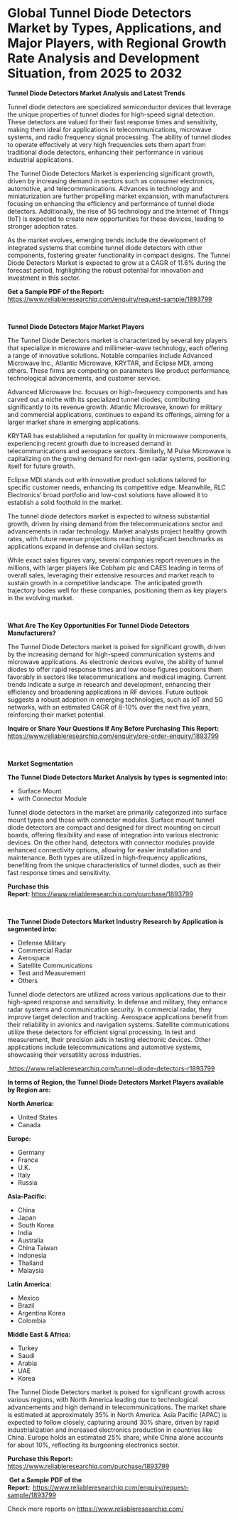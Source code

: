 <p><h1>Global Tunnel Diode Detectors Market by Types, Applications, and Major Players, with Regional Growth Rate Analysis and Development Situation, from 2025 to 2032</h1></p><p><strong>Tunnel Diode Detectors Market Analysis and Latest Trends</strong></p>
<p><p>Tunnel diode detectors are specialized semiconductor devices that leverage the unique properties of tunnel diodes for high-speed signal detection. These detectors are valued for their fast response times and sensitivity, making them ideal for applications in telecommunications, microwave systems, and radio frequency signal processing. The ability of tunnel diodes to operate effectively at very high frequencies sets them apart from traditional diode detectors, enhancing their performance in various industrial applications.</p><p>The Tunnel Diode Detectors Market is experiencing significant growth, driven by increasing demand in sectors such as consumer electronics, automotive, and telecommunications. Advances in technology and miniaturization are further propelling market expansion, with manufacturers focusing on enhancing the efficiency and performance of tunnel diode detectors. Additionally, the rise of 5G technology and the Internet of Things (IoT) is expected to create new opportunities for these devices, leading to stronger adoption rates.</p><p>As the market evolves, emerging trends include the development of integrated systems that combine tunnel diode detectors with other components, fostering greater functionality in compact designs. The Tunnel Diode Detectors Market is expected to grow at a CAGR of 11.6% during the forecast period, highlighting the robust potential for innovation and investment in this sector.</p></p>
<p><strong>Get a Sample PDF of the Report:&nbsp;</strong> <a href="https://www.reliableresearchiq.com/enquiry/request-sample/1893799?utm_campaign=3006&utm_medium=2&utm_source=Github&utm_content=ia&utm_term=06042025&utm_id=tunnel-diode-detectors">https://www.reliableresearchiq.com/enquiry/request-sample/1893799</a></p>
<p>&nbsp;</p>
<p><strong>Tunnel Diode Detectors Major Market Players</strong></p>
<p><p>The Tunnel Diode Detectors market is characterized by several key players that specialize in microwave and millimeter-wave technology, each offering a range of innovative solutions. Notable companies include Advanced Microwave Inc., Atlantic Microwave, KRYTAR, and Eclipse MDI, among others. These firms are competing on parameters like product performance, technological advancements, and customer service.</p><p>Advanced Microwave Inc. focuses on high-frequency components and has carved out a niche with its specialized tunnel diodes, contributing significantly to its revenue growth. Atlantic Microwave, known for military and commercial applications, continues to expand its offerings, aiming for a larger market share in emerging applications.</p><p>KRYTAR has established a reputation for quality in microwave components, experiencing recent growth due to increased demand in telecommunications and aerospace sectors. Similarly, M Pulse Microwave is capitalizing on the growing demand for next-gen radar systems, positioning itself for future growth.</p><p>Eclipse MDI stands out with innovative product solutions tailored for specific customer needs, enhancing its competitive edge. Meanwhile, RLC Electronics’ broad portfolio and low-cost solutions have allowed it to establish a solid foothold in the market.</p><p>The tunnel diode detectors market is expected to witness substantial growth, driven by rising demand from the telecommunications sector and advancements in radar technology. Market analysts project healthy growth rates, with future revenue projections reaching significant benchmarks as applications expand in defense and civilian sectors.</p><p>While exact sales figures vary, several companies report revenues in the millions, with larger players like Cobham plc and CAES leading in terms of overall sales, leveraging their extensive resources and market reach to sustain growth in a competitive landscape. The anticipated growth trajectory bodes well for these companies, positioning them as key players in the evolving market.</p></p>
<p>&nbsp;</p>
<p><strong>What Are The Key Opportunities For Tunnel Diode Detectors Manufacturers?</strong></p>
<p><p>The Tunnel Diode Detectors market is poised for significant growth, driven by the increasing demand for high-speed communication systems and microwave applications. As electronic devices evolve, the ability of tunnel diodes to offer rapid response times and low noise figures positions them favorably in sectors like telecommunications and medical imaging. Current trends indicate a surge in research and development, enhancing their efficiency and broadening applications in RF devices. Future outlook suggests a robust adoption in emerging technologies, such as IoT and 5G networks, with an estimated CAGR of 8-10% over the next five years, reinforcing their market potential.</p></p>
<p><strong>Inquire or Share Your Questions If Any Before Purchasing This Report:</strong> <a href="https://www.reliableresearchiq.com/enquiry/pre-order-enquiry/1893799?utm_campaign=3006&utm_medium=2&utm_source=Github&utm_content=ia&utm_term=06042025&utm_id=tunnel-diode-detectors">https://www.reliableresearchiq.com/enquiry/pre-order-enquiry/1893799</a></p>
<p>&nbsp;</p>
<p><strong>Market Segmentation</strong></p>
<p><strong>The Tunnel Diode Detectors Market Analysis by types is segmented into:</strong></p>
<p><ul><li>Surface Mount</li><li>with Connector Module</li></ul></p>
<p><p>Tunnel diode detectors in the market are primarily categorized into surface mount types and those with connector modules. Surface mount tunnel diode detectors are compact and designed for direct mounting on circuit boards, offering flexibility and ease of integration into various electronic devices. On the other hand, detectors with connector modules provide enhanced connectivity options, allowing for easier installation and maintenance. Both types are utilized in high-frequency applications, benefiting from the unique characteristics of tunnel diodes, such as their fast response times and sensitivity.</p></p>
<p><strong>Purchase this Report:&nbsp;</strong><a href="https://www.reliableresearchiq.com/purchase/1893799?utm_campaign=3006&utm_medium=2&utm_source=Github&utm_content=ia&utm_term=06042025&utm_id=tunnel-diode-detectors">https://www.reliableresearchiq.com/purchase/1893799</a></p>
<p>&nbsp;</p>
<p><strong>The Tunnel Diode Detectors Market Industry Research by Application is segmented into:</strong></p>
<p><ul><li>Defense Military</li><li>Commercial Radar</li><li>Aerospace</li><li>Satellite Communications</li><li>Test and Measurement</li><li>Others</li></ul></p>
<p><p>Tunnel diode detectors are utilized across various applications due to their high-speed response and sensitivity. In defense and military, they enhance radar systems and communication security. In commercial radar, they improve target detection and tracking. Aerospace applications benefit from their reliability in avionics and navigation systems. Satellite communications utilize these detectors for efficient signal processing. In test and measurement, their precision aids in testing electronic devices. Other applications include telecommunications and automotive systems, showcasing their versatility across industries.</p></p>
<p><a href="https://www.reliableresearchiq.com/tunnel-diode-detectors-r1893799?utm_campaign=3006&utm_medium=2&utm_source=Github&utm_content=ia&utm_term=06042025&utm_id=tunnel-diode-detectors">&nbsp;https://www.reliableresearchiq.com/tunnel-diode-detectors-r1893799</a></p>
<p><strong>In terms of Region, the Tunnel Diode Detectors Market Players available by Region are:</strong></p>
<p>
    <p> <strong> North America: </strong>
        <ul>
            <li>United States</li>
            <li>Canada</li>
        </ul>
        </p> 
    <p> <strong> Europe: </strong>
        <ul>
            <li>Germany</li>
            <li>France</li>
            <li>U.K.</li>
            <li>Italy</li>
            <li>Russia</li>
        </ul>
        </p> 
    <p> <strong> Asia-Pacific: </strong>
        <ul>
            <li>China</li>
            <li>Japan</li>
            <li>South Korea</li>
            <li>India</li>
            <li>Australia</li>
            <li>China Taiwan</li>
            <li>Indonesia</li>
            <li>Thailand</li>
            <li>Malaysia</li>
        </ul>
        </p> 
    <p> <strong> Latin America: </strong>
        <ul>
            <li>Mexico</li>
            <li>Brazil</li>
            <li>Argentina Korea</li>
            <li>Colombia</li>
        </ul>
        </p> 
    <p> <strong> Middle East & Africa: </strong>
        <ul>
            <li>Turkey</li>
            <li>Saudi</li>
            <li>Arabia</li>
            <li>UAE</li>
            <li>Korea</li>
        </ul>
    </p>
    </p>
<p><p>The Tunnel Diode Detectors market is poised for significant growth across various regions, with North America leading due to technological advancements and high demand in telecommunications. The market share is estimated at approximately 35% in North America. Asia Pacific (APAC) is expected to follow closely, capturing around 30% share, driven by rapid industrialization and increased electronics production in countries like China. Europe holds an estimated 25% share, while China alone accounts for about 10%, reflecting its burgeoning electronics sector.</p></p>
<p><strong>Purchase this Report: </strong><a href="https://www.reliableresearchiq.com/purchase/1893799?utm_campaign=3006&utm_medium=2&utm_source=Github&utm_content=ia&utm_term=06042025&utm_id=tunnel-diode-detectors">https://www.reliableresearchiq.com/purchase/1893799</a></p>
<p>&nbsp;<strong>Get a Sample PDF of the Report:&nbsp;&nbsp;</strong><a href="https://www.reliableresearchiq.com/enquiry/request-sample/1893799?utm_campaign=3006&utm_medium=2&utm_source=Github&utm_content=ia&utm_term=06042025&utm_id=tunnel-diode-detectors">https://www.reliableresearchiq.com/enquiry/request-sample/1893799</a></p>
<p><strong></strong></p>
<p>Check more reports on <a href="https://www.reliableresearchiq.com/?utm_campaign=3006&utm_medium=2&utm_source=Github&utm_content=ia&utm_term=06042025&utm_id=tunnel-diode-detectors">https://www.reliableresearchiq.com/</a></p>